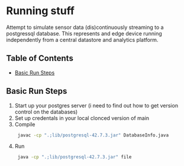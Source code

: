 # Running stuff

Attempt to simulate sensor data (dis)continuously streaming to a postgressql database. This represents and edge device running independently from a central datastore and analytics platform.

## Table of Contents
- [Basic Run Steps](#basicrunsteps)

## Basic Run Steps
1. Start up your postgres server (i need to find out how to get version control on the databases)
2. Set up credentals in your local clonced version of main
3. Compile
   ```sh
	javac -cp ".;lib/postgresql-42.7.3.jar" DatabaseInfo.java
4. Run
   ```sh
	java -cp ".;lib/postgresql-42.7.3.jar" file
